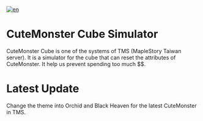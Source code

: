 [![en](https://img.shields.io/badge/lang-ch-green.svg)](https://github.com/ronald890119/CuteMonsterCube/blob/main/README.ch.md)

# CuteMonster Cube Simulator
CuteMonster Cube is one of the systems of TMS (MapleStory Taiwan server).
It is a simulator for the cube that can reset the attributes of CuteMonster. It help us prevent spending too much $$.

# Latest Update
Change the theme into Orchid and Black Heaven for the latest CuteMonster in TMS.
